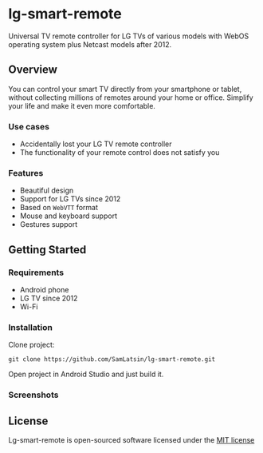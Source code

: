 # lg-smart-remote
Universal TV remote controller for LG TVs of various models with WebOS operating system plus Netcast models after 2012.

## Overview
You can control your smart TV directly from your smartphone or tablet, without collecting millions of remotes around your home or office. Simplify your life and make it even more comfortable.
### Use cases
* Accidentally lost your LG TV remote controller
* The functionality of your remote control does not satisfy you
### Features
* Beautiful design
* Support for LG TVs since 2012
* Based on `WebVTT` format
* Mouse and keyboard support
* Gestures support
## Getting Started
### Requirements
* Android phone
* LG TV since 2012
* Wi-Fi
### Installation
Clone project:
```
git clone https://github.com/SamLatsin/lg-smart-remote.git
```
Open project in Android Studio and just build it.

### Screenshots

## License

Lg-smart-remote is open-sourced software licensed under the [MIT license](http://opensource.org/licenses/MIT)
